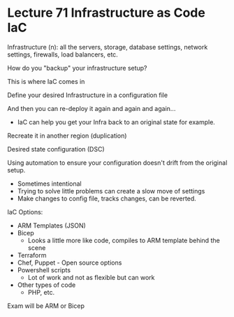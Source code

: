 # Lecture 71 Infrastructure as Code IaC

Infrastructure (n): all the servers, storage, database settings, network settings, firewalls, load balancers, etc.

How do you "backup" your infrastructure setup?

This is where IaC comes in

Define your desired Infrastructure in a configuration file

And then you can re-deploy it again and again and again... 
* IaC can help you get your Infra back to an original state for example.

Recreate it in another region (duplication)

Desired state configuration (DSC)

Using automation to ensure your configuration doesn't drift from the original setup.
* Sometimes intentional
* Trying to solve little problems can create a slow move of settings
* Make changes to config file, tracks changes, can be reverted.

IaC Options:
* ARM Templates (JSON)
* Bicep
  * Looks a little more like code, compiles to ARM template behind the scene
* Terraform
* Chef, Puppet - Open source options
* Powershell scripts
  * Lot of work and not as flexible but can work
* Other types of code
  * PHP, etc.

Exam will be ARM or Bicep

